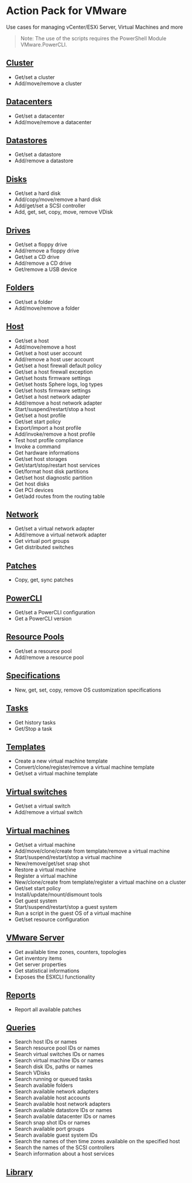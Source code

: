 # Action Pack for VMware 
Use cases for managing vCenter/ESXi Server, Virtual Machines and more

> Note: The use of the scripts requires the PowerShell Module VMware.PowerCLI.

## [Cluster](./Cluster)

+ Get/set a cluster
+ Add/move/remove a cluster

## [Datacenters](./Datacenter)

+ Get/set a datacenter
+ Add/move/remove a datacenter

## [Datastores](./Datastore)

+ Get/set a datastore
+ Add/remove a datastore

## [Disks](./Disks)

+ Get/set a hard disk
+ Add/copy/move/remove a hard disk
+ Add/get/set a SCSI controller
+ Add, get, set, copy, move, remove VDisk

## [Drives](./Drives)

+ Get/set a floppy drive
+ Add/remove a floppy drive
+ Get/set a CD drive
+ Add/remove a CD drive
+ Get/remove a USB device

## [Folders](./Folder)

+ Get/set a folder
+ Add/move/remove a folder

## [Host](./Host)

+ Get/set a host
+ Add/move/remove a host
+ Get/set a host user account
+ Add/remove a host user account
+ Get/set a host firewall default policy
+ Get/set a host firewall exception
+ Get/set hosts firmware settings
+ Get/set hosts Sphere logs, log types
+ Get/set hosts firmware settings
+ Get/set a host network adapter
+ Add/remove a host network adapter
+ Start/suspend/restart/stop a host
+ Get/set a host profile
+ Get/set start policy
+ Export/import a host profile
+ Add/invoke/remove a host profile
+ Test host profile compliance
+ Invoke a command
+ Get hardware informations
+ Get/set host storages
+ Get/start/stop/restart host services
+ Get/format host disk partitions
+ Get/set host diagnostic partition
+ Get host disks
+ Get PCI devices
+ Get/add routes from the routing table

## [Network](./Network)

+ Get/set a virtual network adapter
+ Add/remove a virtual network adapter
+ Get virtual port groups
+ Get distributed switches

## [Patches](./Patches)

+ Copy, get, sync patches

## [PowerCLI](./PowerCLI)

+ Get/set a PowerCLI configuration
+ Get a PowerCLI version

## [Resource Pools](./ResourcePool)

+ Get/set a resource pool
+ Add/remove a resource pool

## [Specifications](./Specifications)

+ New, get, set, copy, remove OS customization specifications

## [Tasks](./Tasks)

+ Get history tasks
+ Get/Stop a task

## [Templates](./Templates)

+ Create a new virtual machine template
+ Convert/clone/register/remove a virtual machine template
+ Get/set a virtual machine template

## [Virtual switches](./VirtualSwitch)

+ Get/set a virtual switch
+ Add/remove a virtual switch

## [Virtual machines](./VMs)

+ Get/set a virtual machine
+ Add/move/clone/create from template/remove a virtual machine
+ Start/suspend/restart/stop a virtual machine
+ New/remove/get/set snap shot
+ Restore a virtual machine
+ Register a virtual machine
+ New/clone/create from template/register a virtual machine on a cluster
+ Get/set start policy
+ Install/update/mount/dismount tools
+ Get guest system
+ Start/suspend/restart/stop a guest system
+ Run a script in the guest OS of a virtual machine
+ Get/set resource configuration

## [VMware Server](./Server)

+ Get available time zones, counters, topologies
+ Get inventory items
+ Get server properties
+ Get statistical informations
+ Exposes the ESXCLI functionality

## [Reports](./_REPORTS_)

+ Report all available patches

## [Queries](./_QUERY_)

+ Search host IDs or names
+ Search resource pool IDs or names
+ Search virtual switches IDs or names
+ Search virtual machine IDs or names
+ Search disk IDs, paths or names
+ Search VDisks
+ Search running or queued tasks
+ Search available folders
+ Search available network adapters
+ Search available host accounts
+ Search available host network adapters
+ Search available datastore IDs or names
+ Search available datacenter IDs or names
+ Search snap shot IDs or names
+ Search available port groups
+ Search available guest system IDs
+ Search the names of then time zones available on the specified host
+ Search the names of the SCSI controllers
+ Search information about a host services

## [Library](./_LIB_)